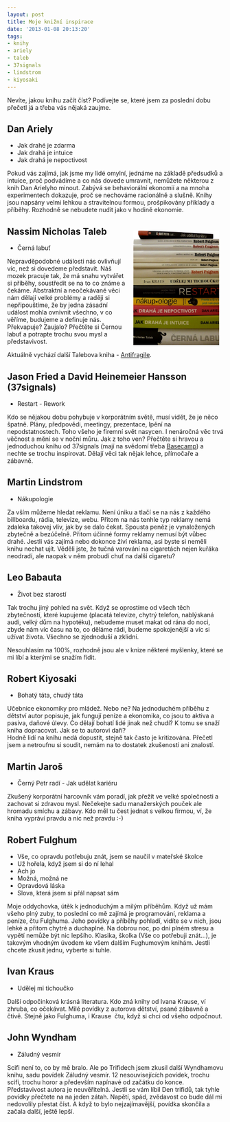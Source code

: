 ```yaml
---
layout: post
title: Moje knižní inspirace
date: '2013-01-08 20:13:20'
tags:
- knihy
- ariely
- taleb
- 37signals
- lindstrom
- kiyosaki
---
```

Nevíte, jakou knihu začít číst? Podívejte se, které jsem za poslední dobu přečetl já a třeba vás nějaká zaujme.

<h2>Dan Ariely</h2>
<ul>
<li>Jak drahé je zdarma</li>
<li>Jak drahá je intuice</li>
<li>Jak drahá je nepoctivost</li>
</ul>
<p>Pokud vás zajímá, jak jsme my lidé omylní, jednáme na základě předsudků a intuice, proč podvádíme a co nás dovede umravnit, nemůžete některou z knih Dan Arielyho minout. Zabývá se behaviorální ekonomií a na mnoha experimentech dokazuje, proč se nechováme racionálně a slušně. Knihy jsou napsány velmi lehkou a stravitelnou formou, prošpikovány příklady a příběhy. Rozhodně se nebudete nudit jako v hodině ekonomie.</p>
<h2><img style="float: right; padding: 10px;" src="/images/263.jpg" alt="" width="200" height="267" /></h2>
<h2>Nassim Nicholas Taleb</h2>
<ul>
<li>Černá labuť</li>
</ul>
<p>Nepravděpodobné události nás ovlivňují víc, než si dovedeme představit. Náš mozek pracuje tak, že má snahu vytvářet si příběhy, soustředit se na to co známe a čekáme. Abstraktní a neočekávané věci nám dělají velké problémy a raději si nepřipouštíme, že by jedna zásadní událost mohla ovnivnit všechno, v co věříme, budujeme a definuje nás. Překvapuje? Zaujalo? Přečtěte si Černou labuť a potrapte trochu svou mysl a představivost. </p>
<p>Aktuálně vychází další Talebova kniha - <a href="http://www.coctu.cz/2013/01/nassim-nicholas-taleb-antifragile.html">Antifragile</a>. </p>
<h2>Jason Fried a David Heinemeier Hansson (37signals)</h2>
<ul>
<li>Restart - Rework</li>
</ul>
<p>Kdo se nějakou dobu pohybuje v korporátním světě, musí vidět, že je něco špatně. Plány, předpovědi, meetingy, prezentace, lpění na nepodstatnostech. Toho všeho je firemní svět nasycen. I nenáročná věc trvá věčnost a mění se v noční můru. Jak z toho ven? Přečtěte si hravou a jednoduchou knihu od 37signals (mají na svědomí třeba <a href="https://basecamp.com/">Basecamp</a>) a nechte se trochu inspirovat. Dělají věci tak nějak lehce, přímočaře a zábavně. </p>
<h2>Martin Lindstrom</h2>
<ul>
<li>Nákupologie</li>
</ul>
<p>Za vším můžeme hledat reklamu. Není úniku a tlačí se na nás z každého billboardu, rádia, televize, webu. Přitom na nás tenhle typ reklamy nemá zdaleka takovej vliv, jak by se dalo čekat. Spousta peněz je vynaložených zbytečně a bezúčelně. Přitom účinné formy reklamy nemusí být vůbec drahé. Jestli vás zajímá nebo dokonce živí reklama, asi byste si neměli knihu nechat ujít. Věděli jste, že tučná varování na cigaretách nejen kuřáka neodradí, ale naopak v něm probudí chuť na další cigaretu?</p>
<h2>Leo Babauta</h2>
<ul>
<li>Život bez starostí</li>
</ul>
<p>Tak trochu jiný pohled na svět. Když se oprostíme od všech těch zbytečností, které kupujeme (placatá televize, chytrý telefon, nablýskaná audi, velký dům na hypotéku), nebudeme muset makat od rána do noci, zbyde nám víc času na to, co děláme rádi, budeme spokojenější a víc si užívat života. Všechno se zjednoduší a zklidní.</p>
<p>Nesouhlasím na 100%, rozhodně jsou ale v knize některé myšlenky, které se mi líbí a kterými se snažím řídit.</p>
<h2>Robert Kiyosaki</h2>
<ul>
<li>Bohatý táta, chudý táta</li>
</ul>
<div>Učebnice ekonomiky pro mládež. Nebo ne? Na jednoduchém příběhu z dětství autor popisuje, jak fungují peníze a ekonomika, co jsou to aktiva a pasiva, daňové úlevy. Co dělají bohatí lidé jinak než chudí? K tomu se snaží kniha dopracovat. Jak se to autorovi daří?</div>
<div>Hodně lidí na knihu nedá dopustit, stejně tak často je kritizována. Přečetl jsem a netroufnu si soudit, nemám na to dostatek zkušeností ani znalostí.</div>
<h2>Martin Jaroš</h2>
<ul>
<li>Černý Petr radí - Jak udělat kariéru</li>
</ul>
<p>Zkušený korporátní harcovník vám poradí, jak přežít ve velké společnosti a zachovat si zdravou mysl. Nečekejte sadu manažerských pouček ale hromadu smíchu a zábavy. Kdo měl tu čest jednat s velkou firmou, ví, že kniha vypráví pravdu a nic než pravdu :-) </p>
<h2>Robert Fulghum</h2>
<ul>
<li>Vše, co opravdu potřebuju znát, jsem se naučil v mateřské školce</li>
<li>Už hořela, když jsem si do ní lehal</li>
<li>Ach jo</li>
<li>Možná, možná ne</li>
<li>Opravdová láska</li>
<li>Slova, která jsem si přál napsat sám</li>
</ul>
<p>Moje oddychovka, útěk k jednoduchým a milým příběhům. Když už mám všeho plný zuby, to poslední co mě zajímá je programování, reklama a peníze, čtu Fulghuma. Jeho povídky a příběhy pohladí, vidíte se v nich, jsou lehké a přitom chytré a duchaplné. Na dobrou noc, po dni plném stresu a vypětí nemůže být nic lepšího. Klasika, školka (Vše co potřebuji znát...), je takovým vhodným úvodem ke všem dalším Fughumovým knihám. Jestli chcete zkusit jednu, vyberte si tuhle.  </p>
<h2>Ivan Kraus</h2>
<ul>
<li>Udělej mi tichoučko</li>
</ul>
<p>Další odpočinková krásná literatura. Kdo zná knihy od Ivana Krause, ví zhruba, co očekávat. Milé povídky z autorova dětství, psané zábavně a čtivě. Stejně jako Fulghuma, i Krause  čtu, když si chci od všeho odpočnout.</p>
<h2>John Wyndham</h2>
<ul>
<li>Záludný vesmír</li>
</ul>
<p>Scifi není to, co by mě bralo. Ale po Trifidech jsem zkusil další Wyndhamovu knihu, sadu povídek Záludný vesmír. 12 nesouvisejících povídek, trochu scifi, trochu horor a především napínavé od začátku do konce. Představivost autora je neuvěřitelná. Jestli se vám líbil Den trifidů, tak tyhle povídky přečtete na na jeden zátah. Napětí, spád, zvědavost co bude dál mi nedovolily přestat číst. A když to bylo nejzajímavější, povídka skončila a začala další, ještě lepší. </p>
